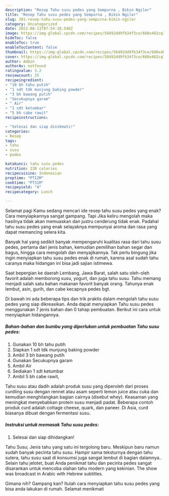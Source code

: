 ```yaml
---
description: "Resep Tahu susu pedes yang Sempurna , Bikin Ngiler"
title: "Resep Tahu susu pedes yang Sempurna , Bikin Ngiler"
slug: 381-resep-tahu-susu-pedes-yang-sempurna-bikin-ngiler
category: Uncategorized
date: 2022-08-11T07:54:18.546Z
image: https://img-global.cpcdn.com/recipes/58492dd9fb34f3ce/680x482cq70/tahu-susu-pedes-foto-resep-utama.jpg
hideToc: false
enableToc: true
enableTocContent: false
thumbnail: https://img-global.cpcdn.com/recipes/58492dd9fb34f3ce/680x482cq70/tahu-susu-pedes-foto-resep-utama.jpg
cover: https://img-global.cpcdn.com/recipes/58492dd9fb34f3ce/680x482cq70/tahu-susu-pedes-foto-resep-utama.jpg
author: Admin
authorAv: notfound
ratingvalue: 3.2
reviewcount: 25
recipeingredient:
- "10 bh tahu putih"
- "1 sdt tdk munjung baking powder"
- "3 bh bawang putih"
- "Secukupnya garam"
- " Air"
- "1 sdt ketumbar"
- "5 bh cabe rawit"
recipeinstructions:

- "Selesai dan siap dinikmati!"
categories:
- Resep
tags:
- tahu
- susu
- pedes

katakunci: tahu susu pedes 
nutrition: 230 calories
recipecuisine: Indonesian
preptime: "PT12M"
cooktime: "PT31M"
recipeyield: "4"
recipecategory: Lunch

---
```



Selamat pagi Kamu sedang mencari ide resep tahu susu pedes yang enak? Cara menyiapkannya sangat gampang. Tapi Jika keliru mengolah maka hasilnya tidak akan memuaskan dan justru cenderung tidak enak. Padahal tahu susu pedes yang enak selayaknya mempunyai aroma dan rasa yang dapat memancing selera kita.


Banyak hal yang sedikit banyak mempengaruhi kualitas rasa dari tahu susu pedes, pertama dari jenis bahan, kemudian pemilihan bahan segar dan bagus, hingga cara mengolah dan menyajikannya. Tak perlu bingung jika ingin menyiapkan tahu susu pedes enak di rumah, karena asal sudah tahu caranya maka hidangan ini bisa jadi sajian istimewa.

Saat bepergian ke daerah Lembang, Jawa Barat, salah satu oleh-oleh favorit adalah memborong susu, yogurt, dan juga tahu susu. Tahu memang menjadi salah satu bahan makanan favorit banyak orang. Tahunya enak lembut, asin, gurih, dan cabe kecapnya pedes bgt.


Di bawah ini ada beberapa tips dan trik praktis dalam mengolah tahu susu pedes yang siap dikreasikan. Anda dapat menyiapkan Tahu susu pedes menggunakan 7 jenis bahan dan 0 tahap pembuatan. Berikut ini cara untuk menyiapkan hidangannya.

<!--inarticleads1-->

##### Bahan-bahan dan bumbu yang diperlukan untuk pembuatan Tahu susu pedes:

1. Gunakan 10 bh tahu putih
1. Siapkan 1 sdt tdk munjung baking powder
1. Ambil 3 bh bawang putih
1. Gunakan Secukupnya garam
1. Ambil  Air
1. Sediakan 1 sdt ketumbar
1. Ambil 5 bh cabe rawit,


Tahu susu atau dadih adalah produk susu yang diperoleh dari proses curdling susu dengan rennet atau asam seperti lemon juice atau cuka dan kemudian menghilangkan bagian cairnya (disebut whey). Keasaman yang meningkat menyebabkan protein susu menjadi padat. Beberapa contoh produk curd adalah cottage cheese, quark, dan paneer. Di Asia, curd biasanya dibuat dengan fermentasi susu. 

<!--inarticleads2-->

##### Instruksi untuk memasak Tahu susu pedes:


1. Selesai dan siap dihidangkan!

Tahu Susu; Jenis tahu yang satu ini tergolong baru. Meskipun baru namun sudah banyak pecinta tahu susu. Hampir sama teksturnya dengan tahu sutera, tahu susu saat di konsumsi juga sangat lembut di bagian dalamnya.. Selain tahu jelotet, buat Anda penikmat tahu dan pecinta pedes sangat disarankan untuk mencoba olahan tahu modern yang kekinian. The show was broadcast in Arabic with Hebrew subtitles. 

Gimana nih? Gampang kan? Itulah cara menyiapkan tahu susu pedes yang bisa anda lakukan di rumah. Selamat menikmati
